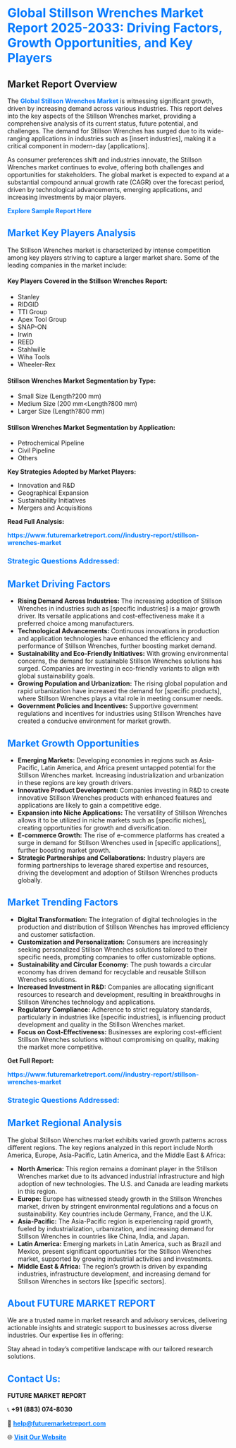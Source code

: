 <h1 style="color: #007BFF;">Global Stillson Wrenches Market Report 2025-2033: Driving Factors, Growth Opportunities, and Key Players</h1>

<section id="overview">
<h2>Market Report Overview</h2>
<p>The <a href="https://www.futuremarketreport.com//industry-report/stillson-wrenches-market" style="color: #007BFF; text-decoration: none;"><strong>Global Stillson Wrenches Market</strong></a> is witnessing significant growth, driven by increasing demand across various industries. This report delves into the key aspects of the Stillson Wrenches market, providing a comprehensive analysis of its current status, future potential, and challenges. The demand for Stillson Wrenches has surged due to its wide-ranging applications in industries such as [insert industries], making it a critical component in modern-day [applications].</p>
<p>As consumer preferences shift and industries innovate, the Stillson Wrenches market continues to evolve, offering both challenges and opportunities for stakeholders. The global market is expected to expand at a substantial compound annual growth rate (CAGR) over the forecast period, driven by technological advancements, emerging applications, and increasing investments by major players.</p>
</section>

<section id="overview">
<p><a href="https://www.futuremarketreport.com//request-sample/reportId=88324" style="color: #007BFF; text-decoration: none;"><strong>Explore Sample Report Here</strong></a></p>
</section>

<section id="key-players">
<h2 style="color: #007BFF;">Market Key Players Analysis</h2>
<p>The Stillson Wrenches market is characterized by intense competition among key players striving to capture a larger market share. Some of the leading companies in the market include:</p>
<h4>Key Players Covered in the Stillson Wrenches Report:</h4>
<ul><li>Stanley</li><li>RIDGID</li><li>TTI Group</li><li>Apex Tool Group</li><li>SNAP-ON</li><li>Irwin</li><li>REED</li><li>Stahlwille</li><li>Wiha Tools</li><li>Wheeler-Rex</li></ul>
<h4>Stillson Wrenches Market Segmentation by Type:</h4>
<ul><li>Small Size (Length?200 mm)</li><li>Medium Size (200 mm&lt;Length?800 mm)</li><li>Larger Size (Length?800 mm)</li></ul>

<h4>Stillson Wrenches Market Segmentation by Application:</h4>
<ul><li>Petrochemical Pipeline</li><li>Civil Pipeline</li><li>Others</li></ul>
<p><strong>Key Strategies Adopted by Market Players:</strong></p>
<ul>
<li>Innovation and R&D</li>
<li>Geographical Expansion</li>
<li>Sustainability Initiatives</li>
<li>Mergers and Acquisitions</li>
</ul>
</section>

<section>
<p><strong>Read Full Analysis: </strong></p><a href="https://www.futuremarketreport.com//industry-report/stillson-wrenches-market" style="color: #007BFF; text-decoration: none;"><strong>https://www.futuremarketreport.com//industry-report/stillson-wrenches-market</strong></a>
<h3 style="color: #007BFF;">Strategic Questions Addressed:</h3>
</section>

<section id="driving-factors">
<h2 style="color: #007BFF;">Market Driving Factors</h2>
<ul>
<li><strong>Rising Demand Across Industries:</strong> The increasing adoption of Stillson Wrenches in industries such as [specific industries] is a major growth driver. Its versatile applications and cost-effectiveness make it a preferred choice among manufacturers.</li>
<li><strong>Technological Advancements:</strong> Continuous innovations in production and application technologies have enhanced the efficiency and performance of Stillson Wrenches, further boosting market demand.</li>
<li><strong>Sustainability and Eco-Friendly Initiatives:</strong> With growing environmental concerns, the demand for sustainable Stillson Wrenches solutions has surged. Companies are investing in eco-friendly variants to align with global sustainability goals.</li>
<li><strong>Growing Population and Urbanization:</strong> The rising global population and rapid urbanization have increased the demand for [specific products], where Stillson Wrenches plays a vital role in meeting consumer needs.</li>
<li><strong>Government Policies and Incentives:</strong> Supportive government regulations and incentives for industries using Stillson Wrenches have created a conducive environment for market growth.</li>
</ul>
</section>

<section id="growth-opportunities">
<h2 style="color: #007BFF;">Market Growth Opportunities</h2>
<ul>
<li><strong>Emerging Markets:</strong> Developing economies in regions such as Asia-Pacific, Latin America, and Africa present untapped potential for the Stillson Wrenches market. Increasing industrialization and urbanization in these regions are key growth drivers.</li>
<li><strong>Innovative Product Development:</strong> Companies investing in R&D to create innovative Stillson Wrenches products with enhanced features and applications are likely to gain a competitive edge.</li>
<li><strong>Expansion into Niche Applications:</strong> The versatility of Stillson Wrenches allows it to be utilized in niche markets such as [specific niches], creating opportunities for growth and diversification.</li>
<li><strong>E-commerce Growth:</strong> The rise of e-commerce platforms has created a surge in demand for Stillson Wrenches used in [specific applications], further boosting market growth.</li>
<li><strong>Strategic Partnerships and Collaborations:</strong> Industry players are forming partnerships to leverage shared expertise and resources, driving the development and adoption of Stillson Wrenches products globally.</li>
</ul>
</section>

<section id="trending-factors">
<h2 style="color: #007BFF;">Market Trending Factors</h2>
<ul>
<li><strong>Digital Transformation:</strong> The integration of digital technologies in the production and distribution of Stillson Wrenches has improved efficiency and customer satisfaction.</li>
<li><strong>Customization and Personalization:</strong> Consumers are increasingly seeking personalized Stillson Wrenches solutions tailored to their specific needs, prompting companies to offer customizable options.</li>
<li><strong>Sustainability and Circular Economy:</strong> The push towards a circular economy has driven demand for recyclable and reusable Stillson Wrenches solutions.</li>
<li><strong>Increased Investment in R&D:</strong> Companies are allocating significant resources to research and development, resulting in breakthroughs in Stillson Wrenches technology and applications.</li>
<li><strong>Regulatory Compliance:</strong> Adherence to strict regulatory standards, particularly in industries like [specific industries], is influencing product development and quality in the Stillson Wrenches market.</li>
<li><strong>Focus on Cost-Effectiveness:</strong> Businesses are exploring cost-efficient Stillson Wrenches solutions without compromising on quality, making the market more competitive.</li>
</ul>
</section>

<section>
<p><strong>Get Full Report: </strong></p><a href="https://www.futuremarketreport.com//industry-report/stillson-wrenches-market" style="color: #007BFF; text-decoration: none;"><strong>https://www.futuremarketreport.com//industry-report/stillson-wrenches-market</strong></a>
<h3 style="color: #007BFF;">Strategic Questions Addressed:</h3>
</section>


<section id="regional-analysis">
<h2 style="color: #007BFF;">Market Regional Analysis</h2>
<p>The global Stillson Wrenches market exhibits varied growth patterns across different regions. The key regions analyzed in this report include North America, Europe, Asia-Pacific, Latin America, and the Middle East & Africa:</p>
<ul>
<li><strong>North America:</strong> This region remains a dominant player in the Stillson Wrenches market due to its advanced industrial infrastructure and high adoption of new technologies. The U.S. and Canada are leading markets in this region.</li>
<li><strong>Europe:</strong> Europe has witnessed steady growth in the Stillson Wrenches market, driven by stringent environmental regulations and a focus on sustainability. Key countries include Germany, France, and the U.K.</li>
<li><strong>Asia-Pacific:</strong> The Asia-Pacific region is experiencing rapid growth, fueled by industrialization, urbanization, and increasing demand for Stillson Wrenches in countries like China, India, and Japan.</li>
<li><strong>Latin America:</strong> Emerging markets in Latin America, such as Brazil and Mexico, present significant opportunities for the Stillson Wrenches market, supported by growing industrial activities and investments.</li>
<li><strong>Middle East & Africa:</strong> The region’s growth is driven by expanding industries, infrastructure development, and increasing demand for Stillson Wrenches in sectors like [specific sectors].</li>
</ul>
</section>

<footer>
<h2 style="color: #007BFF;">About FUTURE MARKET REPORT</h2>
<p>We are a trusted name in market research and advisory services, delivering actionable insights and strategic support to businesses across diverse industries. Our expertise lies in offering:</p>

<p>Stay ahead in today’s competitive landscape with our tailored research solutions.</p>

<h2 style="color: #007BFF;">Contact Us:</h2>
<p><strong>FUTURE MARKET REPORT</strong></p>
<p>📞 <strong>+91 (883) 074-8030</strong></p>
<p>📧 <strong><a href="mailto:help@futuremarketreport.com" style="color: #007BFF;">help@futuremarketreport.com</a></strong></p>
<p>🌐 <strong><a href="https://www.futuremarketreport.com/" style="color: #007BFF;">Visit Our Website</a></strong></p>
</footer>
